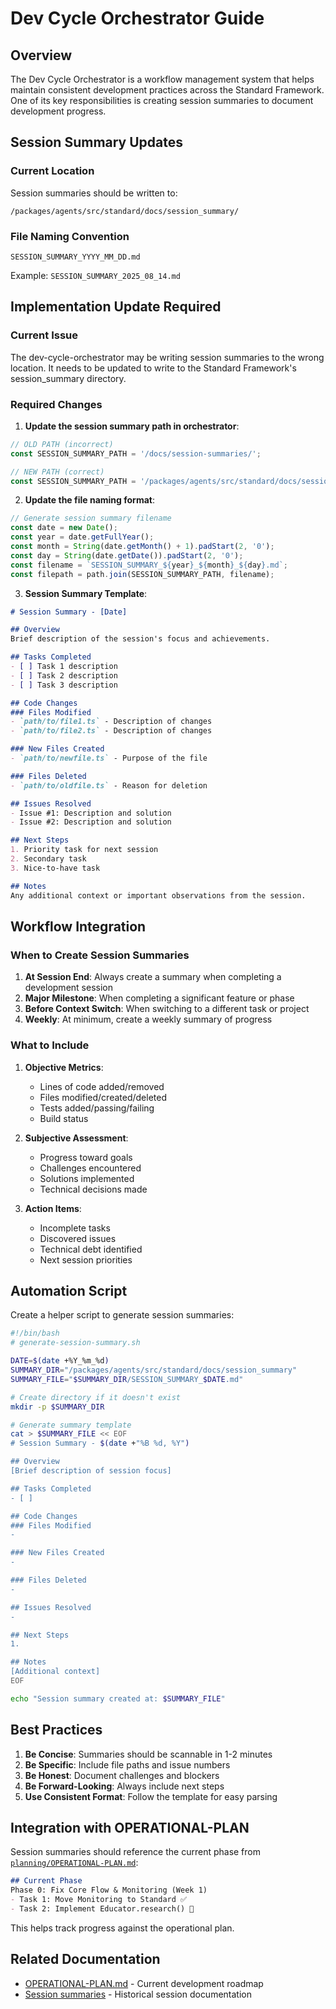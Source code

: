 # Dev Cycle Orchestrator Guide

## Overview

The Dev Cycle Orchestrator is a workflow management system that helps maintain consistent development practices across the Standard Framework. One of its key responsibilities is creating session summaries to document development progress.

## Session Summary Updates

### Current Location
Session summaries should be written to:
```
/packages/agents/src/standard/docs/session_summary/
```

### File Naming Convention
```
SESSION_SUMMARY_YYYY_MM_DD.md
```

Example: `SESSION_SUMMARY_2025_08_14.md`

## Implementation Update Required

### Current Issue
The dev-cycle-orchestrator may be writing session summaries to the wrong location. It needs to be updated to write to the Standard Framework's session_summary directory.

### Required Changes

1. **Update the session summary path in orchestrator**:

```typescript
// OLD PATH (incorrect)
const SESSION_SUMMARY_PATH = '/docs/session-summaries/';

// NEW PATH (correct)
const SESSION_SUMMARY_PATH = '/packages/agents/src/standard/docs/session_summary/';
```

2. **Update the file naming format**:

```typescript
// Generate session summary filename
const date = new Date();
const year = date.getFullYear();
const month = String(date.getMonth() + 1).padStart(2, '0');
const day = String(date.getDate()).padStart(2, '0');
const filename = `SESSION_SUMMARY_${year}_${month}_${day}.md`;
const filepath = path.join(SESSION_SUMMARY_PATH, filename);
```

3. **Session Summary Template**:

```markdown
# Session Summary - [Date]

## Overview
Brief description of the session's focus and achievements.

## Tasks Completed
- [ ] Task 1 description
- [ ] Task 2 description
- [ ] Task 3 description

## Code Changes
### Files Modified
- `path/to/file1.ts` - Description of changes
- `path/to/file2.ts` - Description of changes

### New Files Created
- `path/to/newfile.ts` - Purpose of the file

### Files Deleted
- `path/to/oldfile.ts` - Reason for deletion

## Issues Resolved
- Issue #1: Description and solution
- Issue #2: Description and solution

## Next Steps
1. Priority task for next session
2. Secondary task
3. Nice-to-have task

## Notes
Any additional context or important observations from the session.
```

## Workflow Integration

### When to Create Session Summaries

1. **At Session End**: Always create a summary when completing a development session
2. **Major Milestone**: When completing a significant feature or phase
3. **Before Context Switch**: When switching to a different task or project
4. **Weekly**: At minimum, create a weekly summary of progress

### What to Include

1. **Objective Metrics**:
   - Lines of code added/removed
   - Files modified/created/deleted
   - Tests added/passing/failing
   - Build status

2. **Subjective Assessment**:
   - Progress toward goals
   - Challenges encountered
   - Solutions implemented
   - Technical decisions made

3. **Action Items**:
   - Incomplete tasks
   - Discovered issues
   - Technical debt identified
   - Next session priorities

## Automation Script

Create a helper script to generate session summaries:

```bash
#!/bin/bash
# generate-session-summary.sh

DATE=$(date +%Y_%m_%d)
SUMMARY_DIR="/packages/agents/src/standard/docs/session_summary"
SUMMARY_FILE="$SUMMARY_DIR/SESSION_SUMMARY_$DATE.md"

# Create directory if it doesn't exist
mkdir -p $SUMMARY_DIR

# Generate summary template
cat > $SUMMARY_FILE << EOF
# Session Summary - $(date +"%B %d, %Y")

## Overview
[Brief description of session focus]

## Tasks Completed
- [ ] 

## Code Changes
### Files Modified
- 

### New Files Created
- 

### Files Deleted
- 

## Issues Resolved
- 

## Next Steps
1. 

## Notes
[Additional context]
EOF

echo "Session summary created at: $SUMMARY_FILE"
```

## Best Practices

1. **Be Concise**: Summaries should be scannable in 1-2 minutes
2. **Be Specific**: Include file paths and issue numbers
3. **Be Honest**: Document challenges and blockers
4. **Be Forward-Looking**: Always include next steps
5. **Use Consistent Format**: Follow the template for easy parsing

## Integration with OPERATIONAL-PLAN

Session summaries should reference the current phase from [`planning/OPERATIONAL-PLAN.md`](../planning/OPERATIONAL-PLAN.md):

```markdown
## Current Phase
Phase 0: Fix Core Flow & Monitoring (Week 1)
- Task 1: Move Monitoring to Standard ✅
- Task 2: Implement Educator.research() 🔄
```

This helps track progress against the operational plan.

## Related Documentation
- [OPERATIONAL-PLAN.md](../planning/OPERATIONAL-PLAN.md) - Current development roadmap
- [Session summaries](../session_summary/) - Historical session documentation